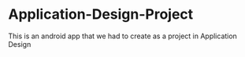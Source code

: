 # Application-Design-Project
This is an android app that we had to create as a project in Application Design
